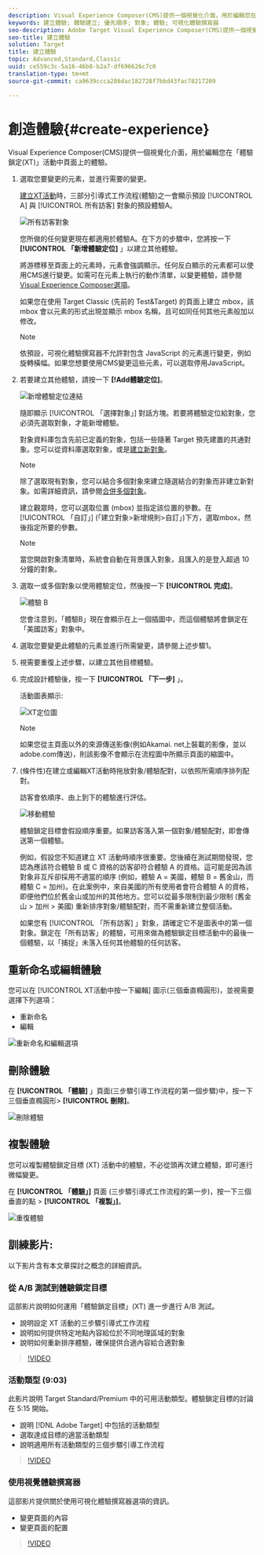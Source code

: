 ```yaml
---
description: Visual Experience Composer(CMS)提供一個視覺化介面，用於編輯您在「體驗鎖定(XT)」活動中頁面上的體驗。
keywords: 建立體驗; 體驗建立; 優先順序; 對象; 體驗; 可視化體驗撰寫器
seo-description: Adobe Target Visual Experience Composer(CMS)提供一個視覺化介面，用於編輯您在「體驗鎖定(XT)」活動中頁面上的體驗。
seo-title: 建立體驗
solution: Target
title: 建立體驗
topic: Advanced,Standard,Classic
uuid: ce559c3c-5a16-46b8-b2a7-df696626c7c0
translation-type: tm+mt
source-git-commit: ca9639ccca286dac182728f7bbd43fac78217209

---
```



# 創造體驗{#create-experience}

Visual Experience Composer(CMS)提供一個視覺化介面，用於編輯您在「體驗鎖定(XT)」活動中頁面上的體驗。

1. 選取您要變更的元素，並進行需要的變更。

   [建立XT活動](/help/c-activities/t-experience-target/t-xt-create/xt-create.md)時，三部分引導式工作流程(體驗)之一會顯示預設 [!UICONTROL A] 與 [!UICONTROL 所有訪客] 對象的預設體驗A。

   ![所有訪客對象](/help/c-activities/t-experience-target/t-xt-create/assets/all-visitors.png)

   您所做的任何變更現在都適用於體驗A。在下方的步驟中，您將按一下 **[!UICONTROL 「新增體驗定位]** 」以建立其他體驗。

   將游標移至頁面上的元素時，元素會強調顯示。任何反白顯示的元素都可以使用CMS進行變更。如需可在元素上執行的動作清單，以變更體驗，請參閱 [Visual Experience Composer選項](/help/c-experiences/c-visual-experience-composer/viztarget-options.md)。

   如果您在使用 Target Classic (先前的 Test&amp;Target) 的頁面上建立 mbox，該 mbox 會以元素的形式出現並顯示 mbox 名稱，且可如同任何其他元素般加以修改。

   >[!NOTE]
   >
   >依預設，可視化體驗撰寫器不允許對包含 JavaScript 的元素進行變更，例如旋轉橫幅。如果您想要使用CMS變更這些元素，可以選取停用JavaScript。

1. 若要建立其他體驗，請按一下 **[!Add體驗定位]**。

   ![新增體驗定位連結](/help/c-activities/t-experience-target/t-xt-create/assets/add-experience-targeting.png)

   隨即顯示 [!UICONTROL 「選擇對象」] 對話方塊。若要將體驗定位給對象，您必須先選取對象，才能新增體驗。

   對象資料庫包含先前已定義的對象，包括一些隨著 Target 預先建置的共通對象。您可以從資料庫選取對象，或是[建立新對象](../../../c-target/c-audiences/audiences.md#concept_65BE870D290E412D8BBF557EEA67C271)。

   >[!NOTE]
   >
   >除了選取現有對象，您可以結合多個對象來建立隨選結合的對象而非建立新對象。如需詳細資訊，請參閱[合併多個對象](../../../c-target/combining-multiple-audiences.md#concept_A7386F1EA4394BD2AB72399C225981E5)。

   建立觀眾時，您可以選取位置 (mbox) 並指定該位置的參數。在 [!UICONTROL 「自訂」] (「建立對象&gt;新增規則&gt;自訂」)下方，選取mbox，然後指定所要的參數。

   >[!NOTE]
   >
   >當您開啟對象清單時，系統會自動在背景匯入對象，且匯入的是登入超過 10 分鐘的對象。

1. 選取一或多個對象以使用體驗定位，然後按一下 **[!UICONTROL 完成]**。

   ![體驗 B](/help/c-activities/t-experience-target/t-xt-create/assets/experience-b.png)

   您會注意到，「體驗B」現在會顯示在上一個插圖中，而這個體驗將會鎖定在「美國訪客」對象中。

1. 選取您要變更此體驗的元素並進行所需變更，請參閱上述步驟1。

1. 視需要重復上述步驟，以建立其他目標體驗。

1. 完成設計體驗後，按一下 **[!UICONTROL 「下一步]** 」。

   活動圖表顯示:

   ![XT定位圖](/help/c-activities/t-experience-target/t-xt-create/assets/xt_diagram-new.png)

   >[!NOTE]
   >
   >如果您從主頁面以外的來源傳送影像(例如Akamai. net上裝載的影像，並以adobe.com傳送)，則該影像不會顯示在流程圖中所顯示頁面的縮圖中。

1. (條件性)在建立或編輯XT活動時拖放對象/體驗配對，以依照所需順序排列配對。

   訪客會依順序、由上到下的體驗進行評估。

   ![移動體驗](/help/c-activities/t-experience-target/t-xt-create/assets/move_experiences-new.png)

   體驗鎖定目標會假設順序重要。如果訪客落入第一個對象/體驗配對，即會傳送第一個體驗。

   例如，假設您不知道建立 XT 活動時順序很重要。您後續在測試期間發現，您認為應該符合體驗 B 或 C 資格的訪客卻符合體驗 A 的資格。這可能是因為該對象非互斥卻採用不適當的順序 (例如，體驗 A = 美國，體驗 B = 舊金山，而體驗 C = 加州)。在此案例中，來自美國的所有使用者會符合體驗 A 的資格，即便他們位於舊金山或加州的其他地方。您可以從最多限制到最少限制 (舊金山 &gt; 加州 &gt; 美國) 重新排序對象/體驗配對，而不需重新建立整個活動。

   如果您有 [!UICONTROL 「所有訪客] 」對象，請確定它不是圖表中的第一個對象。鎖定在「所有訪客」的體驗，可用來做為體驗鎖定目標活動中的最後一個體驗，以「捕捉」未落入任何其他體驗的任何訪客。

## 重新命名或編輯體驗

您可以在 [!UICONTROL XT活動中按一下編輯] 圖示(三個垂直橢圓形)，並視需要選擇下列選項：

* 重新命名
* 編輯  

![重新命名和編輯選項](/help/c-activities/t-experience-target/t-xt-create/assets/experience_edit-new.png)

## 刪除體驗

在 **[!UICONTROL 「體驗]** 」頁面(三步驟引導工作流程的第一個步驟)中，按一下三個垂直橢圓形&gt; **[!UICONTROL 刪除]**。

![刪除體驗](/help/c-activities/t-experience-target/t-xt-create/assets/delete-experience.png)

## 複製體驗

您可以複製體驗鎖定目標 (XT) 活動中的體驗，不必從頭再次建立體驗，即可進行微幅變更。

在 **[!UICONTROL 「體驗」]** 頁面 (三步驟引導式工作流程的第一步)，按一下三個垂直的點 &gt; **[!UICONTROL 「複製」]**。

![重復體驗](/help/c-activities/t-experience-target/t-xt-create/assets/duplicate_experience-new.png)

## 訓練影片:

以下影片含有本文章探討之概念的詳細資訊。

### 從 A/B 測試到體驗鎖定目標

這部影片說明如何運用「體驗鎖定目標」(XT) 進一步進行 A/B 測試。

* 說明設定 XT 活動的三步驟引導式工作流程
* 說明如何提供特定地點內容給位於不同地理區域的對象
* 說明如何重新排序體驗，確保提供合適內容給合適對象

>[!VIDEO](https://video.tv.adobe.com/v/22418/?captions=chi_hant)

### 活動類型 (9:03)

此影片說明 Target Standard/Premium 中的可用活動類型。體驗鎖定目標的討論在 5:15 開始。

* 說明 [!DNL Adobe Target] 中包括的活動類型
* 選取達成目標的適當活動類型
* 說明適用所有活動類型的三個步驟引導工作流程

>[!VIDEO](https://video.tv.adobe.com/v/17386?captions=chi_hant)

### 使用視覺體驗撰寫器

這部影片提供關於使用可視化體驗撰寫器選項的資訊。

* 變更頁面的內容
* 變更頁面的配置

>[!VIDEO](https://video.tv.adobe.com/v/17399?captions=chi_hant)